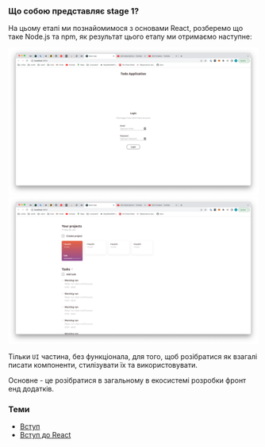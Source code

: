 ### Що собою представляє stage 1?
На цьому етапі ми познайомимося з основами React, розберемо що таке Node.js та npm, як результат цього етапу ми отримаємо наступне:

<img src="./assets/main-1.png">
<img src="./assets/main-2.png">

Тільки `UI` частина, без функціонала, для того, щоб розібратися як взагалі писати компоненти, стилізувати їх та використовувати.

Основне - це розібратися в загальному в екосистемі розробки фронт енд додатків.

### Теми
- [Вступ](./intro.md)
- [Вступ до React](./react-intro.md)
